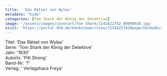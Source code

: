```yaml
---
title:  'Das Rätsel von Wylau'
metadate: "hide"
categories: [Tom Shark der König der Detektive]
image: '/assets/images/coverart/Tom Shark/1141622742_00000010.jpg'
visit: 'https://portal.dnb.de/bookviewer/view/1141622742#page/n0/mode/2up'
---
```

Titel: 'Das Rätsel von Wylau' <br>
Serie: 'Tom Shark der König der Detektive' <br>
Jahr: '1930' <br>
AutorIn: 'Pitt Strong' <br>
Band-Nr: '?' <br>
Verlag: ' Verlagshaus Freya'